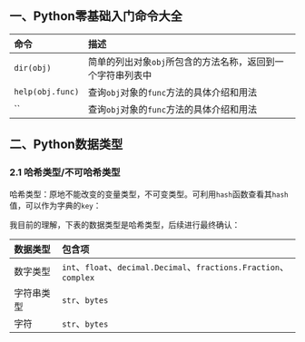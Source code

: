 ## 一、Python零基础入门命令大全
| 命令 | 描述 |
|:--|:--|
| `dir(obj)` | 简单的列出对象`obj`所包含的方法名称，返回到一个字符串列表中 |
| `help(obj.func)` | 查询`obj`对象的`func`方法的具体介绍和用法 |
| `` | 查询`obj`对象的`func`方法的具体介绍和用法 |


## 二、Python数据类型
### 2.1 哈希类型/不可哈希类型
哈希类型：原地不能改变的变量类型，不可变类型。可利用`hash`函数查看其`hash`值，可以作为字典的`key`：

我目前的理解，下表的数据类型是哈希类型，后续进行最终确认：

| 数据类型 | 包含项 |
|:--|:--|
| 数字类型 | `int`、`float`、`decimal.Decimal`、`fractions.Fraction`、`complex` |
| 字符串类型 | `str`、`bytes` |
| 字符 | `str`、`bytes` |

